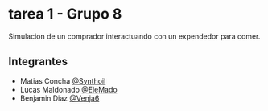 # tarea 1 - Grupo 8

Simulacion de un comprador interactuando con un expendedor para comer.

## Integrantes

- Matias Concha [@Synthoil](https://github.com/Synthoil)
- Lucas Maldonado [@EleMado](https://github.com/EleMado)
- Benjamin Diaz [@Venja6](https://github.com/Venja6)